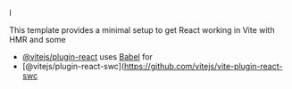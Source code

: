 l

This template provides a minimal setup to get React working in Vite with HMR and some 

- [@vitejs/plugin-react](https://github.com/vitejs/vite-plugin-react/blob/main/packages/plugin-react/README.md) uses [Babel](https://babeljs.io/) for 
- [@vitejs/plugin-react-swc](https://github.com/vitejs/vite-plugin-react-swc
